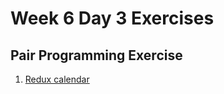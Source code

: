 # Week 6 Day 3 Exercises

## Pair Programming Exercise

1. [Redux calendar](https://github.com/horizons-school-of-technology/redux-calendar)
